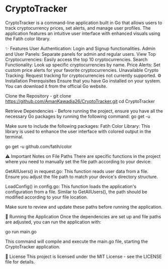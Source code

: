 # CryptoTracker

CryptoTracker is a command-line application built in Go that allows users to track cryptocurrency prices, set alerts, and manage user profiles. The application features an intuitive user interface with enhanced visuals using the Fatih color library.

✨ Features
User Authentication: Login and Signup functionalities.
Admin and User Panels: Separate panels for admin and regular users.
View Top Cryptocurrencies: Easily access the top 10 cryptocurrencies.
Search Functionality: Look up specific cryptocurrencies by name.
Price Alerts: Set custom price alerts for your favorite cryptocurrencies.
Unavailable Crypto Tracking: Request tracking for cryptocurrencies not currently supported.
⚙️ Installation
Prerequisites
Ensure that you have Go installed on your system. You can download it from the official Go website.

Clone the Repository - 
git clone https://github.com/AmanKawadia26/CryptoTracker.git
cd CryptoTracker

Retrieve Dependencies - 
Before running the project, ensure you have all the necessary Go packages by running the following command:
go get -u

Make sure to include the following packages:
Fatih Color Library: This library is used to enhance the user interface with colored output in the terminal.

go get -u github.com/fatih/color

⚠️ Important Notes on File Paths
There are specific functions in the project where you need to manually set the file path according to your device:

GetAllUsers() in request.go: This function reads user data from a file. Ensure you adjust the file path to match your device's directory structure.

LoadConfig() in config.go: This function loads the application's configuration from a file. Similar to GetAllUsers(), the path should be modified according to your file location.

Make sure to review and update these paths before running the application.

🚀 Running the Application
Once the dependencies are set up and file paths are adjusted, you can run the application with:

go run main.go

This command will compile and execute the main.go file, starting the CryptoTracker application.

📜 License
This project is licensed under the MIT License - see the LICENSE file for details.

